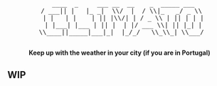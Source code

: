 <div align="center">
    <pre>
    ____  _     ___ __  __    _  _____ ___  
  / ___|| |   |_ _|  \\/  |  / \\|_   _/ _ \\ 
  | |   | |    | || |\\/| | / _ \\ | || | | |
  | |___| |___ | || |  | |/ ___ \\| || |_| |
  \\____||_____|___|_|  |_/_/   \\_\\_| \\___/ 
    </pre>
 <p>
  <b>Keep up with the weather in your city (if you are in Portugal)</b>
 </p>
</div>

## WIP 
